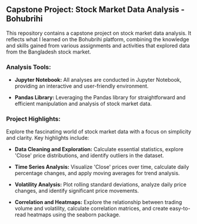 ## Capstone Project: Stock Market Data Analysis - Bohubrihi


This repository contains a capstone project on stock market data analysis. It reflects what I learned on the Bohubrihi platform, combining the knowledge and skills gained from various assignments and activities that explored data from the Bangladesh stock market.



### Analysis Tools:

- **Jupyter Notebook:** All analyses are conducted in Jupyter Notebook, providing an interactive and user-friendly environment.

- **Pandas Library:** Leveraging the Pandas library for straightforward and efficient manipulation and analysis of stock market data.



### Project Highlights:

Explore the fascinating world of stock market data with a focus on simplicity and clarity. Key highlights include:

- **Data Cleaning and Exploration:** Calculate essential statistics, explore 'Close' price distributions, and identify outliers in the dataset.

- **Time Series Analysis:** Visualize 'Close' prices over time, calculate daily percentage changes, and apply moving averages for trend analysis.

- **Volatility Analysis:** Plot rolling standard deviations, analyze daily price changes, and identify significant price movements.

- **Correlation and Heatmaps:** Explore the relationship between trading volume and volatility, calculate correlation matrices, and create easy-to-read heatmaps using the seaborn package.


